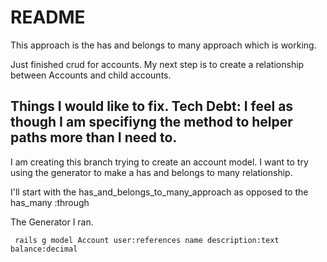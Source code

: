 # README

This approach is the has and belongs to many approach which is working.

Just finished crud for accounts.
My next step is to create a relationship between Accounts and child accounts.

Things I would like to fix. Tech Debt: I feel as though I am specifiyng the method to helper paths more than I need to.
-------------------------------------------------------------
I am creating this branch trying to create an account model. 
I want to try using the generator to make a has and belongs to many
relationship.

I'll start with the has_and_belongs_to_many_approach as opposed 
to the has_many :through

The Generator I ran.

``` rails g model Account user:references name description:text balance:decimal```
